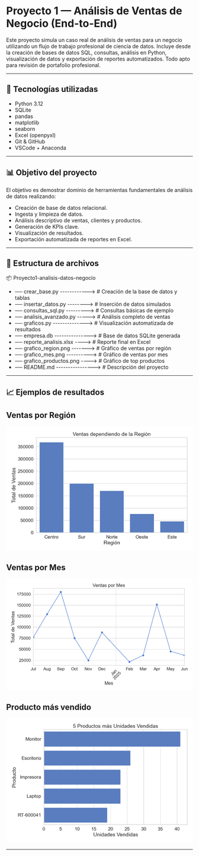 # Proyecto 1 — Análisis de Ventas de Negocio (End-to-End)

Este proyecto simula un caso real de análisis de ventas para un negocio utilizando un flujo de trabajo profesional de ciencia de datos. Incluye desde la creación de bases de datos SQL, consultas, análisis en Python, visualización de datos y exportación de reportes automatizados. Todo apto para revisión de portafolio profesional.

---

## 🔧 Tecnologías utilizadas

- Python 3.12
- SQLite
- pandas
- matplotlib
- seaborn
- Excel (openpyxl)
- Git & GitHub
- VSCode + Anaconda

---

## 📊 Objetivo del proyecto

El objetivo es demostrar dominio de herramientas fundamentales de análisis de datos realizando:

- Creación de base de datos relacional.
- Ingesta y limpieza de datos.
- Análisis descriptivo de ventas, clientes y productos.
- Generación de KPIs clave.
- Visualización de resultados.
- Exportación automatizada de reportes en Excel.


---

## 📁 Estructura de archivos

📦 Proyecto1-analisis-datos-negocio

- ── crear_base.py ------------> # Creación de la base de datos y tablas
- ── insertar_datos.py --------> # Inserción de datos simulados
- ── consultas_sql.py ---------> # Consultas básicas de ejemplo
- ── analisis_avanzado.py -----> # Análisis completo de ventas
- ── graficos.py --------------> # Visualización automatizada de resultados
- ── empresa.db ---------------> # Base de datos SQLite generada
- ── reporte_analisis.xlsx ----> # Reporte final en Excel
- ── grafico_region.png -------> # Gráfico de ventas por región
- ── grafico_mes.png ----------> # Gráfico de ventas por mes
- ── grafico_productos.png ----> # Gráfico de top productos
- ── README.md ----------------> # Descripción del proyecto

---

## 📈 Ejemplos de resultados

## Ventas por Región
![Ventas por región](grafico_region.png)

## Ventas por Mes
![Ventas por región](grafico_mes.png)

## Producto más vendido
![Ventas por región](grafico_productos.png)

---
